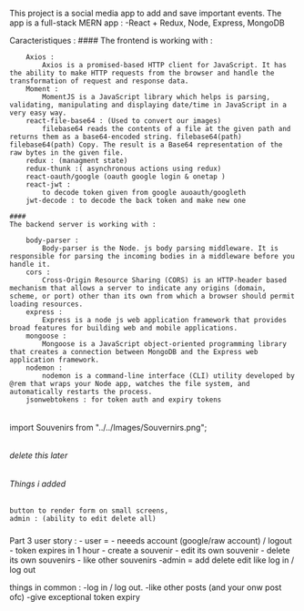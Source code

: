 This project is a social media app to add and save important events.
The app is a full-stack MERN app :
    -React + Redux, Node, Express, MongoDB

Caracteristiques : 
    ####
    The frontend is working with : 

        Axios : 
            Axios is a promised-based HTTP client for JavaScript. It has the ability to make HTTP requests from the browser and handle the transformation of request and response data.
        Moment : 
            MomentJS is a JavaScript library which helps is parsing, validating, manipulating and displaying date/time in JavaScript in a very easy way. 
        react-file-base64 : (Used to convert our images)
            filebase64 reads the contents of a file at the given path and returns them as a base64-encoded string. filebase64(path) filebase64(path) Copy. The result is a Base64 representation of the raw bytes in the given file.
        redux : (managment state)  
        redux-thunk :( asynchronous actions using redux)
        react-oauth/google (oauth google login & onetap )
        react-jwt : 
            to decode token given from google auoauth/googleth
        jwt-decode : to decode the back token and make new one

    ####
    The backend server is working with : 

        body-parser : 
            Body-parser is the Node. js body parsing middleware. It is responsible for parsing the incoming bodies in a middleware before you handle it.
        cors : 
            Cross-Origin Resource Sharing (CORS) is an HTTP-header based mechanism that allows a server to indicate any origins (domain, scheme, or port) other than its own from which a browser should permit loading resources.
        express : 
            Express is a node js web application framework that provides broad features for building web and mobile applications. 
        mongoose : 
            Mongoose is a JavaScript object-oriented programming library that creates a connection between MongoDB and the Express web application framework.
        nodemon :
            nodemon is a command-line interface (CLI) utility developed by @rem that wraps your Node app, watches the file system, and automatically restarts the process.
        jsonwebtokens : for token auth and expiry tokens




######
import Souvenirs from "../../Images/Souvernirs.png";
######
###### delete this later 

###### Things i added
    button to render form on small screens,
    admin : (ability to edit delete all)
    

###
Part 3 
user story : 
    - user = 
        - neeeds account (google/raw account) / logout 
        - token expires in 1 hour
            - create a souvenir 
            - edit its own souvenir
            - delete its own souvenirs
            - like other souvenirs 
    -admin = add delete edit like log in / log out 

things in common : 
    -log in / log out.
    -like other posts (and your onw post ofc)
    -give exceptional token expiry